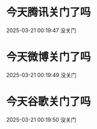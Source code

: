 # 今天腾讯关门了吗

2025-03-21 00:19:47 没关门

# 今天微博关门了吗

2025-03-21 00:19:49 没关门

# 今天谷歌关门了吗

2025-03-21 00:19:50 没关门

